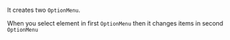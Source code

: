 It creates two `OptionMenu`. 

When you select element in first `OptionMenu` then it changes items in second `OptionMenu` 
